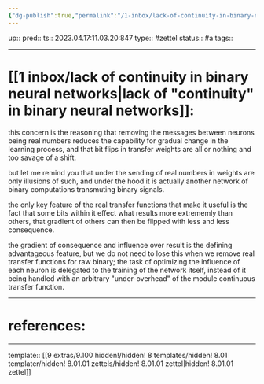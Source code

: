 ```yaml
---
{"dg-publish":true,"permalink":"/1-inbox/lack-of-continuity-in-binary-neural-networks/"}
---
```


up:: 
pred:: 
ts:: 2023.04.17:11.03.20:847
type:: #zettel
status:: #a
tags:: 

____
# [[1 inbox/lack of continuity in binary neural networks\|lack of "continuity" in binary neural networks]]:

this concern is the reasoning that removing the messages between neurons being real numbers reduces the capability for gradual change in the learning process, and that bit flips in transfer weights are all or nothing and too savage of a shift.

but let me remind you that under the sending of real numbers in weights are only illusions of such, and under the hood it is actually another network of binary computations transmuting binary signals.

the only key feature of the real transfer functions that make it useful is the fact that some bits within it effect what results more extrememly than others, that gradient of others can then be flipped with less and less consequence.

the gradient of consequence and influence over result is the defining advantageous feature, but we do not need to lose this when we remove real transfer functions for raw binary; the task of optimizing the influence of each neuron is delegated to the training of the network itself, instead of it being handled with an arbitrary "under-overhead" of the module continuous transfer function.

____
# references:

____
template:: [[9 extras/9.100 hidden!/hidden! 8 templates/hidden! 8.01 templater/hidden! 8.01.01 zettels/hidden! 8.01.01 zettel\|hidden! 8.01.01 zettel]]
